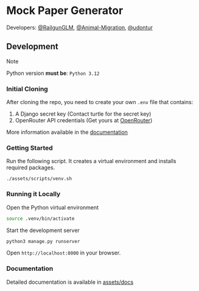 # Mock Paper Generator
Developers: [@RailgunGLM](https://github.com/RailgunGLM), [@Animal-Migration](https://github.com/Animal-Migration), [@udontur](https://github.com/udontur)

## Development
> [!NOTE]
> Python version **must be**: `Python 3.12`
### Initial Cloning
After cloning the repo, you need to create your own `.env` file that contains:
1. A Django secret key (Contact turtle for the secret key)
2. OpenRouter API credentials (Get yours at [OpenRouter](https://openrouter.ai)) 

More information available in the [documentation](assets/docs/environment.md)

### Getting Started
Run the following script. It creates a virtual environment and installs required packages. 
```
./assets/scripts/venv.sh
```

### Running it Locally
Open the Python virtual environment
```sh
source .venv/bin/activate
```
Start the development server
```bash
python3 manage.py runserver
```

Open `http://localhost:8000` in your browser.

### Documentation
Detailed documentation is available in [assets/docs](assets/docs)
